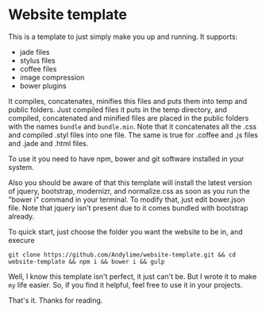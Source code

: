 Website template
===

This is a template to just simply make you up and running. It supports:
* jade files
* stylus files
* coffee files
* image compression
* bower plugins

It compiles, concatenates, minifies this files and puts them into temp and public folders. Just compiled files it puts in the temp directory, and compiled, concatenated and minified files are placed in the public folders with the names `bundle` and `bundle.min`. Note that it concatenates all the .css and compiled .styl files into one file. The same is true for .coffee and .js files and .jade and .html files.

To use it you need to have npm, bower and git software installed in your system.

Also you should be aware of that this template will install the latest version of jquery, bootstrap, modernizr, and normalize.css as soon as you run the "bower i" command in your terminal. To modify that, just edit bower.json file. Note that jquery isn't present due to it comes bundled with bootstrap already.

To quick start, just choose the folder you want the website to be in, and execure
```
git clone https://github.com/Andylime/website-template.git && cd website-template && npm i && bower i && gulp
```

Well, I know this template isn't perfect, it just can't be. But I wrote it to make `my` life easier. So, if you find it helpful, feel free to use it in your projects.

That's it. Thanks for reading.